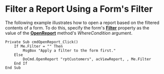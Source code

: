 
# Filter a Report Using a Form's Filter

The following example illustrates how to open a report based on the filtered contents of a form. To do this, specify the form's  **[Filter](5EB49F82-8519-981C-A663-9862736AC95F.md)** property as the value of the **[OpenReport](3C08755A-5116-F085-D498-725DC12E62F1.md)** method's _WhereCondition_ argument.


```
Private Sub cmdOpenReport_Click() 
    If Me.Filter = "" Then 
        MsgBox "Apply a filter to the form first." 
    Else 
        DoCmd.OpenReport "rptCustomers", acViewReport, , Me.Filter 
    End If 
End Sub
```

